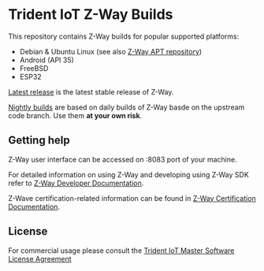 # Trident IoT Z-Way Builds

This repository contains Z-Way builds for popular supported platforms:
- Debian & Ubuntu Linux (see also [Z-Way APT repository](https://tridentiot.github.io/apt-repository/))
- Android (API 35)
- FreeBSD
- ESP32

[Latest release](https://github.com/tridentiot/z-way-builds/releases/latest) is the latest stable release of Z-Way.

[Nightly builds](https://github.com/tridentiot/z-way-builds/releases/tag/nighly) are based on daily builds of Z-Way basde on the upstream code branch. Use them **at your own risk**.

## Getting help

Z-Way user interface can be accessed on :8083 port of your machine.

For detailed information on using Z-Way and developing using Z-Way SDK refer to [Z-Way Developer Documentation](https://tridentiot.github.io/z-way-developer-documentation/).

Z-Wave certification-related information can be found in [Z-Way Certification Documentation](https://tridentiot.github.io/z-way-certification-manual/).

## License

For commercial usage please consult the [Trident IoT Master Software License Agreement](https://github.com/tridentiot/z-way-builds/tree/license-update?tab=License-1-ov-file)
